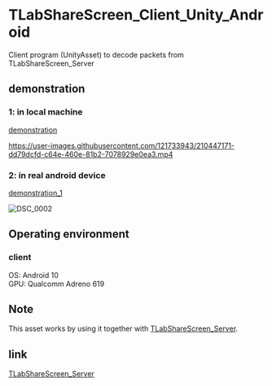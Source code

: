 # TLabShareScreen_Client_Unity_Android
Client program (UnityAsset) to decode packets from TLabShareScreen_Server

## demonstration

### 1: in local machine

[demonstration](https://youtu.be/PK0eoB0jQ_M)

https://user-images.githubusercontent.com/121733943/210447171-dd79dcfd-c64e-460e-81b2-7078929e0ea3.mp4

### 2: in real android device

[demonstration_1](https://youtu.be/g4nKSnYe6RA)

![DSC_0002](https://user-images.githubusercontent.com/121733943/211289979-46bfc2f3-c247-4015-b21d-ba5839f11a41.JPG)

## Operating environment
### client
OS: Android 10  
GPU: Qualcomm Adreno 619  

## Note
This asset works by using it together with [TLabShareScreen_Server](https://github.com/TLabAltoh/TLabShareScreen_Server).

## link  
[TLabShareScreen_Server](https://github.com/TLabAltoh/TLabShareScreen_Server)
